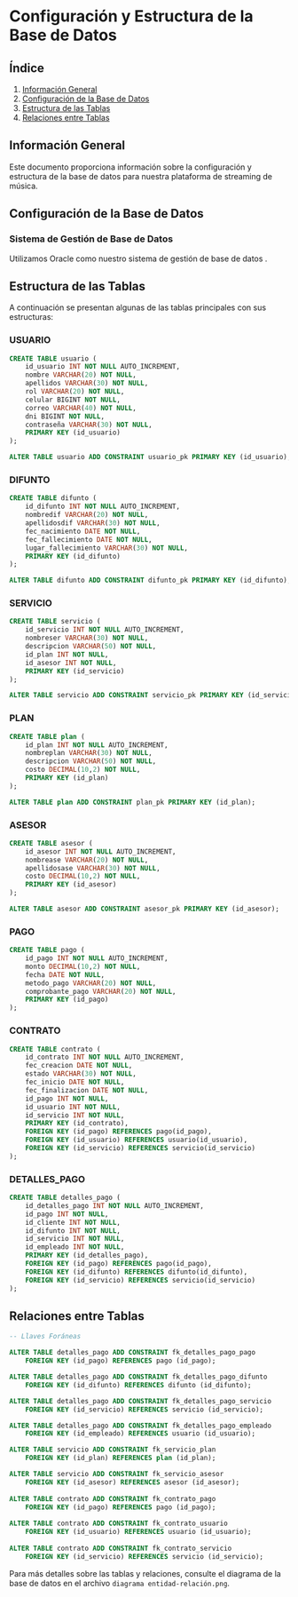# Configuración y Estructura de la Base de Datos

## Índice
1. [Información General](#información-general)
2. [Configuración de la Base de Datos](#configuración-de-la-base-de-datos)
3. [Estructura de las Tablas](#estructura-de-las-tablas)
4. [Relaciones entre Tablas](#relaciones-entre-tablas)


## Información General

Este documento proporciona información sobre la configuración y estructura de la base de datos para nuestra plataforma de streaming de música.

## Configuración de la Base de Datos

### Sistema de Gestión de Base de Datos
Utilizamos Oracle como nuestro sistema de gestión de base de datos .

## Estructura de las Tablas

A continuación se presentan algunas de las tablas principales con sus estructuras:

### USUARIO
```sql
CREATE TABLE usuario (
    id_usuario INT NOT NULL AUTO_INCREMENT,
    nombre VARCHAR(20) NOT NULL,
    apellidos VARCHAR(30) NOT NULL,
    rol VARCHAR(20) NOT NULL,
    celular BIGINT NOT NULL,
    correo VARCHAR(40) NOT NULL,
    dni BIGINT NOT NULL,
    contraseña VARCHAR(30) NOT NULL,
    PRIMARY KEY (id_usuario)
);

ALTER TABLE usuario ADD CONSTRAINT usuario_pk PRIMARY KEY (id_usuario);
```

### DIFUNTO
```sql
CREATE TABLE difunto (
    id_difunto INT NOT NULL AUTO_INCREMENT,
    nombredif VARCHAR(20) NOT NULL,
    apellidosdif VARCHAR(30) NOT NULL,
    fec_nacimiento DATE NOT NULL,
    fec_fallecimiento DATE NOT NULL,
    lugar_fallecimiento VARCHAR(30) NOT NULL,
    PRIMARY KEY (id_difunto)
);

ALTER TABLE difunto ADD CONSTRAINT difunto_pk PRIMARY KEY (id_difunto);
```

### SERVICIO
```sql
CREATE TABLE servicio (
    id_servicio INT NOT NULL AUTO_INCREMENT,
    nombreser VARCHAR(30) NOT NULL,
    descripcion VARCHAR(50) NOT NULL,
    id_plan INT NOT NULL,
    id_asesor INT NOT NULL,
    PRIMARY KEY (id_servicio)
);

ALTER TABLE servicio ADD CONSTRAINT servicio_pk PRIMARY KEY (id_servicio);
```

### PLAN
```sql
CREATE TABLE plan (
    id_plan INT NOT NULL AUTO_INCREMENT,
    nombreplan VARCHAR(30) NOT NULL,
    descripcion VARCHAR(50) NOT NULL,
    costo DECIMAL(10,2) NOT NULL,
    PRIMARY KEY (id_plan)
);

ALTER TABLE plan ADD CONSTRAINT plan_pk PRIMARY KEY (id_plan);
```

### ASESOR
```sql
CREATE TABLE asesor (
    id_asesor INT NOT NULL AUTO_INCREMENT,
    nombrease VARCHAR(20) NOT NULL,
    apellidosase VARCHAR(30) NOT NULL,
    costo DECIMAL(10,2) NOT NULL,
    PRIMARY KEY (id_asesor)
);

ALTER TABLE asesor ADD CONSTRAINT asesor_pk PRIMARY KEY (id_asesor);
```

### PAGO
```sql
CREATE TABLE pago (
    id_pago INT NOT NULL AUTO_INCREMENT,
    monto DECIMAL(10,2) NOT NULL,
    fecha DATE NOT NULL,
    metodo_pago VARCHAR(20) NOT NULL,
    comprobante_pago VARCHAR(20) NOT NULL,
    PRIMARY KEY (id_pago)
);
```

### CONTRATO
```sql
CREATE TABLE contrato (
    id_contrato INT NOT NULL AUTO_INCREMENT,
    fec_creacion DATE NOT NULL,
    estado VARCHAR(30) NOT NULL,
    fec_inicio DATE NOT NULL,
    fec_finalizacion DATE NOT NULL,
    id_pago INT NOT NULL,
    id_usuario INT NOT NULL,
    id_servicio INT NOT NULL,
    PRIMARY KEY (id_contrato),
    FOREIGN KEY (id_pago) REFERENCES pago(id_pago),
    FOREIGN KEY (id_usuario) REFERENCES usuario(id_usuario),
    FOREIGN KEY (id_servicio) REFERENCES servicio(id_servicio)
);
```

### DETALLES_PAGO
```sql
CREATE TABLE detalles_pago (
    id_detalles_pago INT NOT NULL AUTO_INCREMENT,
    id_pago INT NOT NULL,
    id_cliente INT NOT NULL,
    id_difunto INT NOT NULL,
    id_servicio INT NOT NULL,
    id_empleado INT NOT NULL,
    PRIMARY KEY (id_detalles_pago),
    FOREIGN KEY (id_pago) REFERENCES pago(id_pago),
    FOREIGN KEY (id_difunto) REFERENCES difunto(id_difunto),
    FOREIGN KEY (id_servicio) REFERENCES servicio(id_servicio)
);
```

## Relaciones entre Tablas

```sql
-- Llaves Foráneas

ALTER TABLE detalles_pago ADD CONSTRAINT fk_detalles_pago_pago
    FOREIGN KEY (id_pago) REFERENCES pago (id_pago);

ALTER TABLE detalles_pago ADD CONSTRAINT fk_detalles_pago_difunto
    FOREIGN KEY (id_difunto) REFERENCES difunto (id_difunto);

ALTER TABLE detalles_pago ADD CONSTRAINT fk_detalles_pago_servicio
    FOREIGN KEY (id_servicio) REFERENCES servicio (id_servicio);

ALTER TABLE detalles_pago ADD CONSTRAINT fk_detalles_pago_empleado
    FOREIGN KEY (id_empleado) REFERENCES usuario (id_usuario);

ALTER TABLE servicio ADD CONSTRAINT fk_servicio_plan
    FOREIGN KEY (id_plan) REFERENCES plan (id_plan);

ALTER TABLE servicio ADD CONSTRAINT fk_servicio_asesor
    FOREIGN KEY (id_asesor) REFERENCES asesor (id_asesor);
    
ALTER TABLE contrato ADD CONSTRAINT fk_contrato_pago
    FOREIGN KEY (id_pago) REFERENCES pago (id_pago);
    
ALTER TABLE contrato ADD CONSTRAINT fk_contrato_usuario
    FOREIGN KEY (id_usuario) REFERENCES usuario (id_usuario);
    
ALTER TABLE contrato ADD CONSTRAINT fk_contrato_servicio
    FOREIGN KEY (id_servicio) REFERENCES servicio (id_servicio);

```
Para más detalles sobre las tablas y relaciones, consulte el diagrama de la base de datos en el archivo `diagrama entidad-relación.png`.
